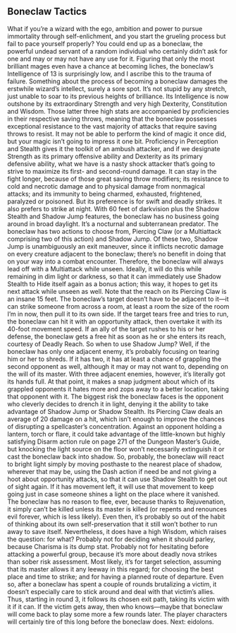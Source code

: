## Boneclaw Tactics

What if you’re a wizard with the ego, ambition and power to pursue immortality through self-enlichment, and you start the grueling process but fail to pace yourself properly? You could end up as a boneclaw, the powerful undead servant of a random individual who certainly didn’t ask for one and may or may not have any use for it.
Figuring that only the most brilliant mages even have a chance at becoming liches, the boneclaw’s Intelligence of 13 is surprisingly low, and I ascribe this to the trauma of failure. Something about the process of becoming a boneclaw damages the erstwhile wizard’s intellect, surely a sore spot. It’s not stupid by any stretch, just unable to soar to its previous heights of brilliance. Its Intelligence is now outshone by its extraordinary Strength and very high Dexterity, Constitution and Wisdom.
Those latter three high stats are accompanied by proficiencies in their respective saving throws, meaning that the boneclaw possesses exceptional resistance to the vast majority of attacks that require saving throws to resist. It may not be able to perform the kind of magic it once did, but your magic isn’t going to impress it one bit.
Proficiency in Perception and Stealth gives it the toolkit of an ambush attacker, and if we designate Strength as its primary offensive ability and Dexterity as its primary defensive ability, what we have is a nasty shock attacker that’s going to strive to maximize its first- and second-round damage. It can stay in the fight longer, because of those great saving throw modifiers; its resistance to cold and necrotic damage and to physical damage from nonmagical attacks; and its immunity to being charmed, exhausted, frightened, paralyzed or poisoned. But its preference is for swift and deadly strikes.
It also prefers to strike at night. With 60 feet of darkvision plus the Shadow Stealth and Shadow Jump features, the boneclaw has no business going around in broad daylight. It’s a nocturnal and subterranean predator.
The boneclaw has two actions to choose from, Piercing Claw (or a Multiattack comprising two of this action) and Shadow Jump. Of these two, Shadow Jump is unambiguously an exit maneuver, since it inflicts necrotic damage on every creature adjacent to the boneclaw; there’s no benefit in doing that on your way into a combat encounter. Therefore, the boneclaw will always lead off with a Multiattack while unseen. Ideally, it will do this while remaining in dim light or darkness, so that it can immediately use Shadow Stealth to Hide itself again as a bonus action; this way, it hopes to get its next attack while unseen as well.
Note that the reach on its Piercing Claw is an insane 15 feet. The boneclaw’s target doesn’t have to be adjacent to it—it can strike someone from across a room, at least a room the size of the room I’m in now, then pull it to its own side. If the target tears free and tries to run, the boneclaw can hit it with an opportunity attack, then overtake it with its 40-foot movement speed. If an ally of the target rushes to his or her defense, the boneclaw gets a free hit as soon as he or she enters its reach, courtesy of Deadly Reach.
So when to use Shadow Jump? Well, if the boneclaw has only one adjacent enemy, it’s probably focusing on tearing him or her to shreds. If it has two, it has at least a chance of grappling the second opponent as well, although it may or may not want to, depending on the will of its master. With three adjacent enemies, however, it’s literally got its hands full. At that point, it makes a snap judgment about which of its grappled opponents it hates more and zops away to a better location, taking that opponent with it.
The biggest risk the boneclaw faces is the opponent who cleverly decides to drench it in light, denying it the ability to take advantage of Shadow Jump or Shadow Stealth. Its Piercing Claw deals an average of 20 damage on a hit, which isn’t enough to improve the chances of disrupting a spellcaster’s concentration. Against an opponent holding a lantern, torch or flare, it could take advantage of the little-known but highly satisfying Disarm action rule on page 271 of the Dungeon Master’s Guide, but knocking the light source on the floor won’t necessarily extinguish it or cast the boneclaw back into shadow.
So, probably, the boneclaw will react to bright light simply by moving posthaste to the nearest place of shadow, wherever that may be, using the Dash action if need be and not giving a hoot about opportunity attacks, so that it can use Shadow Stealth to get out of sight again. If it has movement left, it will use that movement to keep going just in case someone shines a light on the place where it vanished.
The boneclaw has no reason to flee, ever, because thanks to Rejuvenation, it simply can’t be killed unless its master is killed (or repents and renounces evil forever, which is less likely). Even then, it’s probably so out of the habit of thinking about its own self-preservation that it still won’t bother to run away to save itself. Nevertheless, it does have a high Wisdom, which raises the question: for what? Probably not for deciding when it should parley, because Charisma is its dump stat. Probably not for hesitating before attacking a powerful group, because it’s more about deadly nova strikes than sober risk assessment. Most likely, it’s for target selection, assuming that its master allows it any leeway in this regard; for choosing the best place and time to strike; and for having a planned route of departure.
Even so, after a boneclaw has spent a couple of rounds brutalizing a victim, it doesn’t especially care to stick around and deal with that victim’s allies. Thus, starting in round 3, it follows its chosen exit path, taking its victim with it if it can. If the victim gets away, then who knows—maybe that boneclaw will come back to play some more a few rounds later. The player characters will certainly tire of this long before the boneclaw does.
Next: eidolons.
